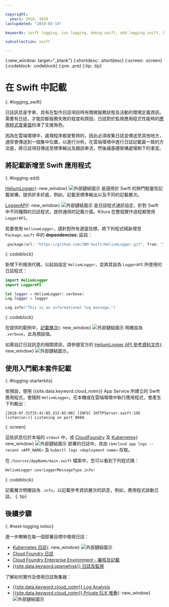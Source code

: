 ```yaml
---

copyright:
  years: 2018, 2019
lastupdated: "2019-03-14"

keywords: swift logging, ios logging, debug swift, add logging swift, heliumlogger swift, loggerapi swift, logger swift, starter kit swift logger

subcollection: swift

---
```


{:new_window: target="_blank"}
{:shortdesc: .shortdesc}
{:screen: .screen}
{:codeblock: .codeblock}
{:pre: .pre}
{:tip: .tip}

# 在 Swift 中記載
{: #logging_swift}

日誌訊息是字串，具有在製作日誌項目時有關微服務狀態及活動的環境定義資訊。需要有日誌，才能診斷服務失敗的程度和原因，日誌對於監視應用程式性能時的[應用程式度量值](/docs/swift/cloudnative?topic=swift-metrics#metrics)扮演了支援角色。

因為在雲端環境中，處理程序都是暫時的，因此必須收集日誌並傳送至其他地方，通常會傳送到一個集中位置，以進行分析。在雲端環境中進行日誌記載最一致的方法是，將日誌項目傳送至標準輸出及錯誤串流，然後讓基礎架構處理剩下的事宜。

## 將記載新增至 Swift 應用程式
{: #logging-add}

[HeliumLogger](https://github.com/IBM-Swift/HeliumLogger){: new_window} ![外部鏈結圖示](../../icons/launch-glyph.svg "外部鏈結圖示") 是適用於 Swift 的熱門輕量型記載架構，提供許多好處，例如，記載至標準輸出以及不同的記載層次。

[LoggerAPI](https://github.com/IBM-Swift/LoggerAPI){: new_window} ![外部鏈結圖示](../../icons/launch-glyph.svg "外部鏈結圖示") 是日誌程式通訊協定，針對 Swift 中不同種類的日誌程式，提供通用的記載介面。Kitura 在整個實作過程都使用 `LoggerAPI`。

若要使用 `HelloumLogger`，請針對所有適當目標，將下列程式碼新增至 `Package.swift` 中的 **dependencies:** 區段：
```swift
.package(url: "https://github.com/IBM-Swift/HeliumLogger.git", from: "1.7.1")
```
{: codeblock}

新增下列檢測代碼，以起始設定 `HeliumLogger`，並將其設為 `LoggerAPI` 所使用的日誌程式：
```swift
import HeliumLogger
import LoggerAPI

let logger = HeliumLogger(.verbose)
Log.logger = logger

Log.info("This is an informational log message.")
```
{: codeblock}

在提供的範例中，[記載層次](http://ibm-swift.github.io/HeliumLogger/){: new_window} ![外部鏈結圖示](../../icons/launch-glyph.svg "外部鏈結圖示") 明確設為 `.verbose`，此為預設值。

如需自訂日誌訊息的相關資訊，請參閱官方的 [HeliumLogger API 參考資料文件](http://ibm-swift.github.io/HeliumLogger/){: new_window} ![外部鏈結圖示](../../icons/launch-glyph.svg "外部鏈結圖示")。

## 使用入門範本套件記載
{: #logging-starterkits}

依預設，使用 {{site.data.keyword.cloud_notm}} App Service 所建立的 Swift 應用程式，會隨附 `HeliumLogger`。在本機或在雲端環境中執行應用程式，會產生下列輸出：
```
[2018-07-31T15:41:05.332-05:00] [INFO] [HTTPServer.swift:195 listen(on:)] Listening on port 8080.
```
{: screen}

這些訊息位於本端的 `stdout` 中，或 [CloudFoundry](/docs/cli/reference/bluemix_cli?topic=cloud-cli-ibmcloud_cli#ibmcloud_app_logs) 及 [Kubernetes](https://kubernetes-v1-4.github.io/docs/user-guide/kubectl/kubectl_logs/){: new_window} ![外部鏈結圖示](../../icons/launch-glyph.svg "外部鏈結圖示") 部署的日誌中，其由 `ibmcloud app logs --recent <APP_NAME>` 及 `kubectl logs <deployment name>` 存取。

在 `/Sources/AppName/main.swift` 檔案中，您可以看到下列程式碼：
```swift
HeliumLogger.use(LoggerMessageType.info)
```
{: codeblock}

記載層次明確設為 `.info`，以記載參考資訊層次的訊息，例如，應用程式啟動日誌。
{: tip}

## 後續步驟
{: #next-logging notoc}

進一步瞭解在每一個部署目標中檢視日誌：
* [Kubernetes 日誌](https://kubernetes-v1-4.github.io/docs/user-guide/kubectl/kubectl_logs/){: new_window} ![外部鏈結圖示](../../icons/launch-glyph.svg "外部鏈結圖示")
* [Cloud Foundry 日誌](/docs/cli/reference/ibmcloud?topic=cloud-cli-ibmcloud_cli#ibmcloud_cli)
* [Cloud Foundry Enterprise Environment - 審核及記載](/docs/cloud-foundry?topic=cloud-foundry-auditing-logging#auditing-logging)
* [{{site.data.keyword.openwhisk}} 日誌及監視](/docs/openwhisk?topic=cloud-functions-openwhisk_logs#openwhisk_logs)

了解如何實作及使用日誌聚集器：
* [{{site.data.keyword.cloud_notm}} Log Analysis](/docs/services/CloudLogAnalysis?topic=cloudloganalysis-log_analysis_ov#log_analysis_ov)
* [{{site.data.keyword.cloud_notm}} Private ELK 堆疊](https://www.ibm.com/support/knowledgecenter/en/SSBS6K_2.1.0.2/manage_metrics/logging_elk.html){: new_window} ![外部鏈結圖示](../../icons/launch-glyph.svg "外部鏈結圖示")
